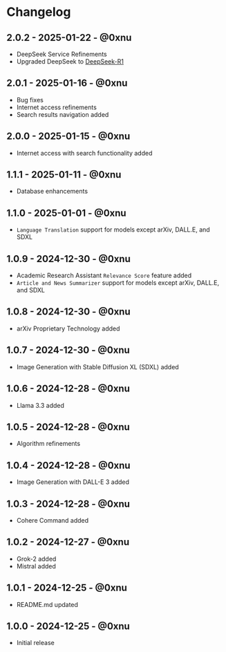 # Changelog

## 2.0.2 - 2025-01-22 - @0xnu
* DeepSeek Service Refinements
* Upgraded DeepSeek to [DeepSeek-R1](https://arxiv.org/abs/2501.12948)

## 2.0.1 - 2025-01-16 - @0xnu
* Bug fixes
* Internet access refinements
* Search results navigation added

## 2.0.0 - 2025-01-15 - @0xnu
* Internet access with search functionality added

## 1.1.1 - 2025-01-11 - @0xnu
* Database enhancements

## 1.1.0 - 2025-01-01 - @0xnu
* `Language Translation` support for models except arXiv, DALL.E, and SDXL

## 1.0.9 - 2024-12-30 - @0xnu
* Academic Research Assistant `Relevance Score` feature added
* `Article and News Summarizer` support for models except arXiv, DALL.E, and SDXL

## 1.0.8 - 2024-12-30 - @0xnu
* arXiv Proprietary Technology added

## 1.0.7 - 2024-12-30 - @0xnu
* Image Generation with Stable Diffusion XL (SDXL) added

## 1.0.6 - 2024-12-28 - @0xnu
* Llama 3.3 added

## 1.0.5 - 2024-12-28 - @0xnu
* Algorithm refinements

## 1.0.4 - 2024-12-28 - @0xnu
* Image Generation with DALL-E 3 added

## 1.0.3 - 2024-12-28 - @0xnu
* Cohere Command added

## 1.0.2 - 2024-12-27 - @0xnu
* Grok-2 added
* Mistral added

## 1.0.1 - 2024-12-25 - @0xnu
* README.md updated

## 1.0.0 - 2024-12-25 - @0xnu
* Initial release
